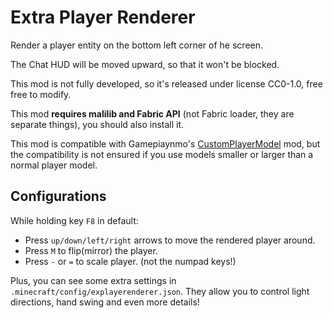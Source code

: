 # Extra Player Renderer

Render a player entity on the bottom left corner of he screen.

The Chat HUD will be moved upward, so that it won't be blocked.

This mod is not fully developed, so it's released under license CC0-1.0, free free to modify.

This mod **requires malilib and Fabric API** (not Fabric loader, they are separate things), you should also install it.

This mod is compatible with Gamepiaynmo's [CustomPlayerModel](https://github.com/Gamepiaynmo/CustomModel) mod, but the compatibility is not ensured if you use models smaller or larger than a normal player model.

## Configurations
While holding key `F8` in default:
- Press `up/down/left/right` arrows to move the rendered player around.
- Press `M` to flip(mirror) the player.
- Press `-` or `=` to scale player. (not the numpad keys!)

Plus, you can see some extra settings in `.minecraft/config/explayerenderer.json`. They allow you to control light directions, hand swing and even more details!